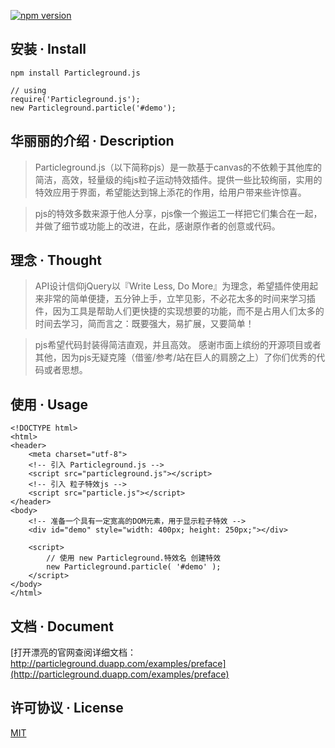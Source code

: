 [![npm version](https://badge.fury.io/js/Particleground.js.svg)](https://badge.fury.io/js/Particleground.js)



## 安装 · Install

```
npm install Particleground.js

// using
require('Particleground.js');
new Particleground.particle('#demo');
```
	



## 华丽丽的介绍 · Description

> Particleground.js（以下简称pjs）是一款基于canvas的不依赖于其他库的简洁，高效，轻量级的纯js粒子运动特效插件。提供一些比较绚丽，实用的特效应用于界面，希望能达到锦上添花的作用，给用户带来些许惊喜。

> pjs的特效多数来源于他人分享，pjs像一个搬运工一样把它们集合在一起，并做了细节或功能上的改进，在此，感谢原作者的创意或代码。



## 理念 · Thought

> API设计信仰jQuery以『Write Less, Do More』为理念，希望插件使用起来非常的简单便捷，五分钟上手，立竿见影，不必花太多的时间来学习插件，因为工具是帮助人们更快捷的实现想要的功能，而不是占用人们太多的时间去学习，简而言之：既要强大，易扩展，又要简单！

> pjs希望代码封装得简洁直观，并且高效。 感谢市面上缤纷的开源项目或者其他，因为pjs无疑克隆（借鉴/参考/站在巨人的肩膀之上）了你们优秀的代码或者思想。



## 使用 · Usage
```
<!DOCTYPE html>
<html>
<header>
    <meta charset="utf-8">
    <!-- 引入 Particleground.js -->
    <script src="particleground.js"></script>
    <!-- 引入 粒子特效js -->
    <script src="particle.js"></script>
</header>
<body>
    <!-- 准备一个具有一定宽高的DOM元素，用于显示粒子特效 -->
    <div id="demo" style="width: 400px; height: 250px;"></div>

    <script>
        // 使用 new Particleground.特效名 创建特效
        new Particleground.particle( '#demo' );
    </script>
</body>
</html>
```


## 文档 · Document
[打开漂亮的官网查阅详细文档：http://particleground.duapp.com/examples/preface](http://particleground.duapp.com/examples/preface)



## 许可协议 · License
[MIT](http://www.opensource.org/licenses/mit-license.php)